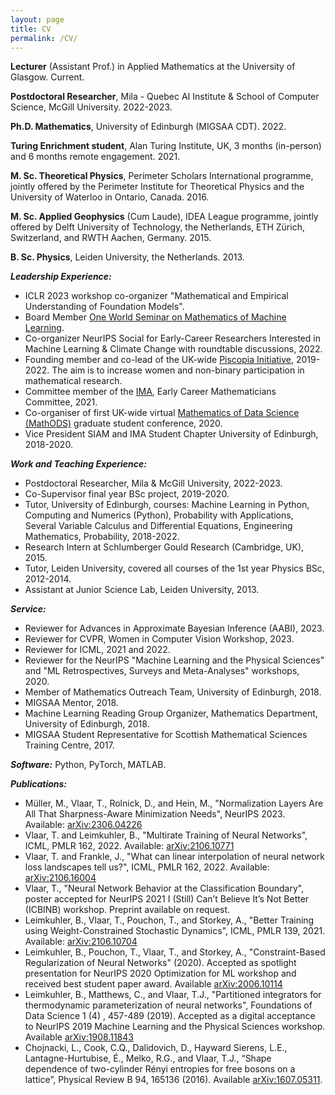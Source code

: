 ```yaml
---
layout: page
title: CV
permalink: /CV/
---
```


**Lecturer** (Assistant Prof.) in Applied Mathematics at the University of Glasgow. Current. <br>

**Postdoctoral Researcher**, Mila - Quebec AI Institute & School of Computer Science, McGill University. 2022-2023.

**Ph.D. Mathematics**, University of Edinburgh (MIGSAA CDT). 2022.

**Turing Enrichment student**, Alan Turing Institute, UK, 3 months (in-person) and 6 months remote engagement. 2021.

**M. Sc. Theoretical Physics**, Perimeter Scholars International programme, jointly offered by the Perimeter Institute for Theoretical Physics and the University of Waterloo in Ontario, Canada. 2016.

**M. Sc. Applied Geophysics** (Cum Laude), IDEA League programme, jointly offered by Delft University of Technology, the Netherlands, ETH Zürich, Switzerland, and RWTH Aachen, Germany. 2015.

**B. Sc. Physics**, Leiden University, the Netherlands. 2013. <br> <!----> 
<!---Extracurricular courses in Complex Analysis, PDEs, and Dynamical Systems.-->


***Leadership Experience:***
- ICLR 2023 workshop co-organizer "Mathematical and Empirical Understanding of Foundation Models".
- Board Member [One World Seminar on Mathematics of Machine Learning](https://www.oneworldml.org).
- Co-organizer NeurIPS Social for Early-Career Researchers Interested in Machine Learning & Climate Change with roundtable discussions, 2022.
- Founding member and co-lead of the UK-wide [Piscopia Initiative]({{TiffanyVlaar.github.io}}/Piscopia), 2019-2022. The aim is to increase women and non-binary participation in mathematical research. 
- Committee member of the [IMA](https://ima.org.uk), Early Career Mathematicians Committee, 2021.
- Co-organiser of first UK-wide virtual [Mathematics of Data Science (MathODS)](https://maths-of-data.github.io) graduate student conference, 2020.
- Vice President SIAM and IMA Student Chapter University of Edinburgh, 2018-2020.

***Work and Teaching Experience:***
- Postdoctoral Researcher, Mila & McGill University, 2022-2023.
- Co-Supervisor final year BSc project, 2019-2020.
- Tutor, University of Edinburgh, courses: Machine Learning in Python, Computing and Numerics (Python), Probability with Applications, Several Variable Calculus and Differential Equations, Engineering Mathematics, Probability, 2018-2022.
- Research Intern at Schlumberger Gould Research (Cambridge, UK), 2015.
- Tutor, Leiden University, covered all courses of the 1st year Physics BSc, 2012-2014.
- Assistant at Junior Science Lab, Leiden University, 2013.

***Service:***
- Reviewer for Advances in Approximate Bayesian Inference (AABI), 2023.
- Reviewer for CVPR, Women in Computer Vision Workshop, 2023.
- Reviewer for ICML, 2021 and 2022.
- Reviewer for the NeurIPS "Machine Learning and the Physical Sciences" and "ML Retrospectives, Surveys and Meta-Analyses" workshops, 2020.
- Member of Mathematics Outreach Team, University of Edinburgh, 2018.
- MIGSAA Mentor, 2018.
- Machine Learning Reading Group Organizer, Mathematics Department, University of Edinburgh, 2018.
- MIGSAA Student Representative for Scottish Mathematical Sciences Training Centre, 2017.

***Software:***
Python, PyTorch, MATLAB.

***Publications:***
- Müller, M., Vlaar, T., Rolnick, D., and Hein, M., "Normalization Layers Are All That Sharpness-Aware Minimization Needs", NeurIPS 2023. Available: [arXiv:2306.04226](https://arxiv.org/abs/2306.04226)
- Vlaar, T. and Leimkuhler, B., "Multirate Training of Neural Networks", ICML, PMLR 162, 2022. Available: [arXiv:2106.10771](https://arxiv.org/abs/2106.10771)
- Vlaar, T. and Frankle, J., "What can linear interpolation of neural network loss landscapes tell us?", ICML, PMLR 162, 2022. Available: [arXiv:2106.16004](https://arxiv.org/abs/2106.16004)
- Vlaar, T., "Neural Network Behavior at the Classification Boundary", poster accepted for NeurIPS 2021 I (Still) Can’t Believe It’s Not Better (ICBINB) workshop. Preprint available on request.
- Leimkuhler, B., Vlaar, T., Pouchon, T., and Storkey, A., "Better Training using Weight-Constrained Stochastic Dynamics", ICML, PMLR 139, 2021. Available: [arXiv:2106.10704](https://arxiv.org/abs/2106.10704)
- Leimkuhler, B., Pouchon, T., Vlaar, T., and Storkey, A., "Constraint-Based Regularization of Neural Networks" (2020). Accepted as spotlight presentation for NeurIPS 2020 Optimization for ML workshop and received best student paper award. Available [arXiv:2006.10114](https://arxiv.org/abs/2006.10114)
- Leimkuhler, B., Matthews, C., and Vlaar, T.J., "Partitioned integrators for thermodynamic parameterization of neural networks", Foundations of Data Science 1 (4) , 457-489 (2019). Accepted as a digital acceptance to NeurIPS 2019 Machine Learning and the Physical Sciences workshop. Available [arXiv:1908.11843](https://arxiv.org/abs/1908.11843)
- Chojnacki, L., Cook, C.Q., Dalidovich, D., Hayward Sierens, L.E., Lantagne-Hurtubise, É., Melko, R.G., and Vlaar, T.J., “Shape dependence of two-cylinder Rényi entropies for free bosons on a lattice”, Physical Review B 94, 165136 (2016). Available [arXiv:1607.05311](https://arxiv.org/abs/1607.05311). 
